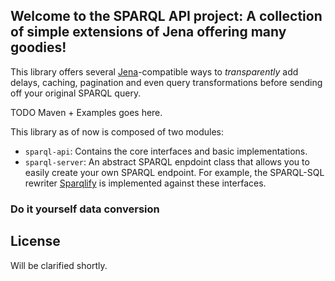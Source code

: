 ## Welcome to the SPARQL API project: A collection of simple extensions of Jena offering many goodies!
This library offers several [Jena](http://jena.apache.org/)-compatible ways to *transparently* add delays, caching, pagination and even query transformations before sending off your original SPARQL query.

TODO Maven + Examples goes here.

This library as of now is composed of two modules:
* `sparql-api`: Contains the core interfaces and basic implementations.
* `sparql-server`: An abstract SPARQL enpdoint class that allows you to easily create your own SPARQL endpoint. For example, the SPARQL-SQL rewriter [Sparqlify](http://github.com/AKSW/Sparqlify) is implemented against these interfaces.



### Do it yourself data conversion
## License
Will be clarified shortly.



